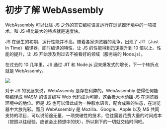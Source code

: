 # 初步了解 WebAssembly

WebAssembly 可以让除 JS 之外的其它编程语言运行在浏览器环境中的一项技术。和 JS 相比最大的特点就是速度快。

JS 在诞生的初期，运行性能并不高。随着各家浏览器的竞争，出现了 JIT（Just In Time）编译器，即时编译的特性，让 JS 的性能得到迅速提升到 10 倍以上。性能的提升，让 JS 开始涉及到过去不被看好的领域（服务端的 Node.js）。

在过去的 10 几年里，JS 通过 JIT 和 Node.js 迎来爆发式的增长，下一个转折点就是 WebAssemly。

![](http://7xi9q1.com1.z0.glb.clouddn.com/01-02-perf_graph10-768x633.png)

对于 JS 的发展来说，WebAssemly 是存在利弊的。WebAssembly 使得任何能够编译成 WASM 的语言编写 Web 代码成为可能，这会极大地动摇 JS 在浏览器环境中的地位。但是 JS 也可以借此成为一种胶水语言，配合成熟的生态，在浏览器中大放光彩。而且 WebAssembly 是 Mozilla、Google、Apple 以及 M$ 共同支持的项目，可以说前途无量，一项突破性的技术，往往需要花费大量的时间成本（按照以往经验，应该会比预想中的快），所以剩下的一切就交给时间吧。